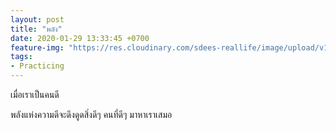 ```yaml
---
layout: post
title: "พลัง"
date: 2020-01-29 13:33:45 +0700
feature-img: "https://res.cloudinary.com/sdees-reallife/image/upload/v1555658919/sample_feature_img.png"
tags:
- Practicing
---
```

เมื่อเราเป็นคนดี

<i class="fa fa-child" style="color:plum"></i>

พลังแห่งความดีจะดึงดูดสิ่งดีๆ คนที่ดีๆ มาหาเราเสมอ
